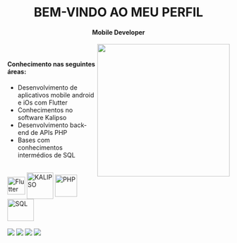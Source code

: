 <h1 align ="center"> BEM-VINDO AO MEU PERFIL</h1>
<h4 align="center">Mobile Developer</h4>

<img align="right" height="300" src="https://i.pinimg.com/originals/e8/f4/53/e8f453469a3ec97ecd354df465d73913.gif" />

<br/>

<h4>Conhecimento nas seguintes áreas:</h4>

- Desenvolvimento de aplicativos mobile android e iOs com Flutter
- Conhecimentos no software Kalipso
- Desenvolvimento back-end de APIs PHP
- Bases com conhecimentos intermédios de SQL

<div style="display: inline_block"><br>
  <img align="center" alt="Flutter" height="40" width="40" src="https://cdn.jsdelivr.net/gh/devicons/devicon/icons/flutter/flutter-original.svg">
  <img align="center" alt="KALIPSO" height="60" width="60" src="https://www.kalipsostudio.com/wp-content/uploads/sites/4/2020/07/Kalipso_Kalipso-Logo-_1-icon.png">
  <img align="center" alt="PHP" height="50" width="50" src="https://cdn.jsdelivr.net/gh/devicons/devicon/icons/php/php-plain.svg">
  <img align="center" alt="SQL" height="50" width="60" src="https://cdn.jsdelivr.net/gh/devicons/devicon/icons/mysql/mysql-original-wordmark.svg">
</div>

<br>

<div> 
  <a href="https://www.instagram.com/dc_cancio02/" target="_blank"><img src="https://img.shields.io/badge/-Instagram-%23E4405F?style=for-the-badge&logo=instagram&logoColor=white" target="_blank"></a>
 <a href="https://discord.gg/ZZ57rbK6x8" target="_blank"><img src="https://img.shields.io/badge/Discord-7289DA?style=for-the-badge&logo=discord&logoColor=white" target="_blank"></a> 
  <a href = "mailto:diogo.c.cancio2002@gmail.com"><img src="https://img.shields.io/badge/-Gmail-%23333?style=for-the-badge&logo=gmail&logoColor=white" target="_blank"></a>
  <a href="https://www.linkedin.com/in/diogo-cancio-482081239/" target="_blank"><img src="https://img.shields.io/badge/-LinkedIn-%230077B5?style=for-the-badge&logo=linkedin&logoColor=white" target="_blank"></a> 
 
</div>
